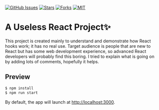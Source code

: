 [![GitHub Issues](https://img.shields.io/github/issues/Ozencb/react-hooks-demo)](https://www.github.com/ozencb/react-hooks-demo/issues)
[![Stars](https://img.shields.io/github/stars/Ozencb/react-hooks-demo)](https://github.com/Ozencb/react-hooks-demo)
[![Forks](https://img.shields.io/github/forks/Ozencb/react-hooks-demo)](https://github.com/Ozencb/react-hooks-demo)
[![MIT](https://img.shields.io/github/license/Ozencb/react-hooks-demo)](../master/LICENSE)

# A Useless React Project✨
This project is created mainly to understand and demonstrate how React hooks work; it has no real use.
Target audience is people that are new to React but has some web development experience, so advanced React developers will probably find this boring.
I tried to explain what is going on by adding lots of comments, hopefully it helps.

## Preview

```bash
$ npm install
$ npm run start
```

By default, the app will launch at [http://localhost:3000](http://localhost:3000).
